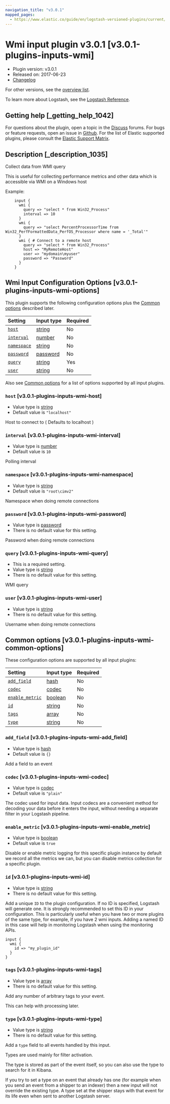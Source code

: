 ```yaml
---
navigation_title: "v3.0.1"
mapped_pages:
  - https://www.elastic.co/guide/en/logstash-versioned-plugins/current/v3.0.1-plugins-inputs-wmi.html
---
```


# Wmi input plugin v3.0.1 [v3.0.1-plugins-inputs-wmi]

* Plugin version: v3.0.1
* Released on: 2017-06-23
* [Changelog](https://github.com/logstash-plugins/logstash-input-wmi/blob/v3.0.1/CHANGELOG.md)

For other versions, see the [overview list](input-wmi-index.md).

To learn more about Logstash, see the [Logstash Reference](https://www.elastic.co/guide/en/logstash/current/index.html).

## Getting help [_getting_help_1042]

For questions about the plugin, open a topic in the [Discuss](http://discuss.elastic.co) forums. For bugs or feature requests, open an issue in [Github](https://github.com/logstash-plugins/logstash-input-wmi). For the list of Elastic supported plugins, please consult the [Elastic Support Matrix](https://www.elastic.co/support/matrix#matrix_logstash_plugins).

## Description [_description_1035]

Collect data from WMI query

This is useful for collecting performance metrics and other data which is accessible via WMI on a Windows host

Example:

```
    input {
      wmi {
        query => "select * from Win32_Process"
        interval => 10
      }
      wmi {
        query => "select PercentProcessorTime from Win32_PerfFormattedData_PerfOS_Processor where name = '_Total'"
      }
      wmi { # Connect to a remote host
        query => "select * from Win32_Process"
        host => "MyRemoteHost"
        user => "mydomain\myuser"
        password => "Password"
      }
    }
```

## Wmi Input Configuration Options [v3.0.1-plugins-inputs-wmi-options]

This plugin supports the following configuration options plus the [Common options](v3-0-1-plugins-inputs-wmi.md#v3.0.1-plugins-inputs-wmi-common-options) described later.

| Setting | Input type | Required |
| :- | :- | :- |
| [`host`](v3-0-1-plugins-inputs-wmi.md#v3.0.1-plugins-inputs-wmi-host) | [string](/lsr/value-types.md#string) | No |
| [`interval`](v3-0-1-plugins-inputs-wmi.md#v3.0.1-plugins-inputs-wmi-interval) | [number](/lsr/value-types.md#number) | No |
| [`namespace`](v3-0-1-plugins-inputs-wmi.md#v3.0.1-plugins-inputs-wmi-namespace) | [string](/lsr/value-types.md#string) | No |
| [`password`](v3-0-1-plugins-inputs-wmi.md#v3.0.1-plugins-inputs-wmi-password) | [password](/lsr/value-types.md#password) | No |
| [`query`](v3-0-1-plugins-inputs-wmi.md#v3.0.1-plugins-inputs-wmi-query) | [string](/lsr/value-types.md#string) | Yes |
| [`user`](v3-0-1-plugins-inputs-wmi.md#v3.0.1-plugins-inputs-wmi-user) | [string](/lsr/value-types.md#string) | No |

Also see [Common options](v3-0-1-plugins-inputs-wmi.md#v3.0.1-plugins-inputs-wmi-common-options) for a list of options supported by all input plugins.

### `host` [v3.0.1-plugins-inputs-wmi-host]

* Value type is [string](/lsr/value-types.md#string)
* Default value is `"localhost"`

Host to connect to ( Defaults to localhost )

### `interval` [v3.0.1-plugins-inputs-wmi-interval]

* Value type is [number](/lsr/value-types.md#number)
* Default value is `10`

Polling interval

### `namespace` [v3.0.1-plugins-inputs-wmi-namespace]

* Value type is [string](/lsr/value-types.md#string)
* Default value is `"root\cimv2"`

Namespace when doing remote connections

### `password` [v3.0.1-plugins-inputs-wmi-password]

* Value type is [password](/lsr/value-types.md#password)
* There is no default value for this setting.

Password when doing remote connections

### `query` [v3.0.1-plugins-inputs-wmi-query]

* This is a required setting.
* Value type is [string](/lsr/value-types.md#string)
* There is no default value for this setting.

WMI query

### `user` [v3.0.1-plugins-inputs-wmi-user]

* Value type is [string](/lsr/value-types.md#string)
* There is no default value for this setting.

Username when doing remote connections

## Common options [v3.0.1-plugins-inputs-wmi-common-options]

These configuration options are supported by all input plugins:

| Setting | Input type | Required |
| :- | :- | :- |
| [`add_field`](v3-0-1-plugins-inputs-wmi.md#v3.0.1-plugins-inputs-wmi-add_field) | [hash](/lsr/value-types.md#hash) | No |
| [`codec`](v3-0-1-plugins-inputs-wmi.md#v3.0.1-plugins-inputs-wmi-codec) | [codec](/lsr/value-types.md#codec) | No |
| [`enable_metric`](v3-0-1-plugins-inputs-wmi.md#v3.0.1-plugins-inputs-wmi-enable_metric) | [boolean](/lsr/value-types.md#boolean) | No |
| [`id`](v3-0-1-plugins-inputs-wmi.md#v3.0.1-plugins-inputs-wmi-id) | [string](/lsr/value-types.md#string) | No |
| [`tags`](v3-0-1-plugins-inputs-wmi.md#v3.0.1-plugins-inputs-wmi-tags) | [array](/lsr/value-types.md#array) | No |
| [`type`](v3-0-1-plugins-inputs-wmi.md#v3.0.1-plugins-inputs-wmi-type) | [string](/lsr/value-types.md#string) | No |

### `add_field` [v3.0.1-plugins-inputs-wmi-add_field]

* Value type is [hash](/lsr/value-types.md#hash)
* Default value is `{}`

Add a field to an event

### `codec` [v3.0.1-plugins-inputs-wmi-codec]

* Value type is [codec](/lsr/value-types.md#codec)
* Default value is `"plain"`

The codec used for input data. Input codecs are a convenient method for decoding your data before it enters the input, without needing a separate filter in your Logstash pipeline.

### `enable_metric` [v3.0.1-plugins-inputs-wmi-enable_metric]

* Value type is [boolean](/lsr/value-types.md#boolean)
* Default value is `true`

Disable or enable metric logging for this specific plugin instance by default we record all the metrics we can, but you can disable metrics collection for a specific plugin.

### `id` [v3.0.1-plugins-inputs-wmi-id]

* Value type is [string](/lsr/value-types.md#string)
* There is no default value for this setting.

Add a unique `ID` to the plugin configuration. If no ID is specified, Logstash will generate one. It is strongly recommended to set this ID in your configuration. This is particularly useful when you have two or more plugins of the same type, for example, if you have 2 wmi inputs. Adding a named ID in this case will help in monitoring Logstash when using the monitoring APIs.

```
input {
  wmi {
    id => "my_plugin_id"
  }
}
```

### `tags` [v3.0.1-plugins-inputs-wmi-tags]

* Value type is [array](/lsr/value-types.md#array)
* There is no default value for this setting.

Add any number of arbitrary tags to your event.

This can help with processing later.

### `type` [v3.0.1-plugins-inputs-wmi-type]

* Value type is [string](/lsr/value-types.md#string)
* There is no default value for this setting.

Add a `type` field to all events handled by this input.

Types are used mainly for filter activation.

The type is stored as part of the event itself, so you can also use the type to search for it in Kibana.

If you try to set a type on an event that already has one (for example when you send an event from a shipper to an indexer) then a new input will not override the existing type. A type set at the shipper stays with that event for its life even when sent to another Logstash server.
